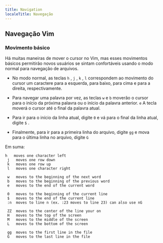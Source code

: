 ```yaml
---
title: Navigation
localeTitle: Navegação
---
```

## Navegação Vim

### Movimento básico

Há muitas maneiras de mover o cursor no Vim, mas esses movimentos básicos permitirão novos usuários se sintam confortáveis ​​usando o modo normal para navegação de arquivos.

*   No modo normal, as teclas `h` , `j` , `k` , `l` correspondem ao movimento do cursor um caractere para a esquerda, para baixo, para cima e para a direita, respectivamente.
    
*   Para navegar uma palavra por vez, as teclas `w` e `b` moverão o cursor para o início da próxima palavra ou o início da palavra anterior. `e` A tecla moverá o cursor até o final da palavra atual.
    
*   Para ir para o início da linha atual, digite `0` e vá para o final da linha atual, digite `$` .
    
*   Finalmente, para ir para a primeira linha do arquivo, digite `gg` e mova para o última linha no arquivo, digite `G`
    

Em suma:

```vim
h   moves one character left 
 j   moves one row down 
 k   moves one row up 
 l   moves one character right 
 
 w   moves to the beginning of the next word 
 b   moves to the beginning of the previous word 
 e   moves to the end of the current word 
 
 0   moves to the beginning of the current line 
 $   moves to the end of the current line 
 :n  moves to line n (ex. :23 moves to line 23) can also use nG 
 
 ZZ  moves to the center of the line your on 
 H   moves to the top of the screen 
 M   moves to the middle of the screen 
 L   moves to the bottom of the screen 
 
 gg  moves to the first line in the file 
 G   moves to the last line in the file 

```